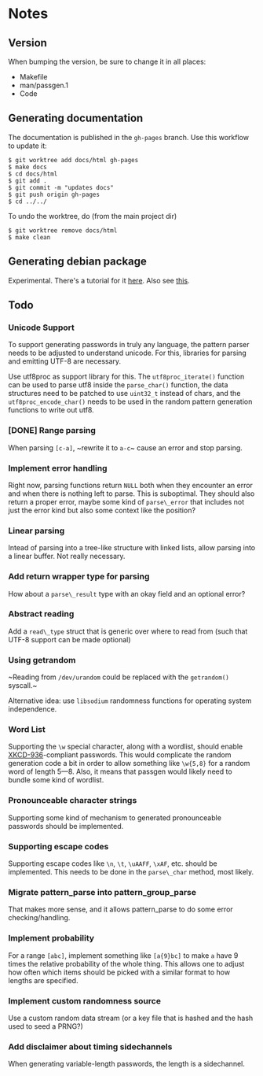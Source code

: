 # Notes

## Version

When bumping the version, be sure to change it in all places:

* Makefile
* man/passgen.1
* Code

## Generating documentation

The documentation is published in the `gh-pages` branch. Use this workflow to
update it:

    $ git worktree add docs/html gh-pages
    $ make docs
    $ cd docs/html
    $ git add .
    $ git commit -m "updates docs"
    $ git push origin gh-pages
    $ cd ../../

To undo the worktree, do (from the main project dir)

    $ git worktree remove docs/html
    $ make clean

## Generating debian package

Experimental. There's a tutorial for it [here](http://www.tldp.org/HOWTO/html_single/Debian-Binary-Package-Building-HOWTO/). Also see [this](https://www.debian.org/doc/debian-policy/ch-source.html#debian-changelog-debian-changelog).

## Todo

### Unicode Support

To support generating passwords in truly any language, the pattern parser needs
to be adjusted to understand unicode. For this, libraries for parsing and
emitting UTF-8 are necessary.

Use utf8proc as support library for this. The `utf8proc_iterate()` function can
be used to parse utf8 inside the `parse_char()` function, the data structures
need to be patched to use `uint32_t` instead of chars, and the
`utf8proc_encode_char()` needs to be used in the random pattern generation
functions to write out utf8.

### [DONE] Range parsing

When parsing `[c-a]`, ~rewrite it to `a-c`~ cause an error and stop parsing.

### Implement error handling

Right now, parsing functions return `NULL` both when they encounter an error
and when there is nothing left to parse. This is suboptimal. They should also
return a proper error, maybe some kind of `parse\_error` that includes not just
the error kind but also some context like the position?

### Linear parsing

Intead of parsing into a tree-like structure with linked lists, allow
parsing into a linear buffer. Not really necessary.

### Add return wrapper type for parsing

How about a `parse\_result` type with an okay field and an optional error?

### Abstract reading

Add a `read\_type` struct that is generic over where to read from (such that
UTF-8 support can be made optional)

### Using getrandom

~Reading from `/dev/urandom` could be replaced with the `getrandom()`
syscall.~

Alternative idea: use `libsodium` randomness functions for operating system
independence.

### Word List

Supporting the `\w` special character, along with a wordlist, should enable
[XKCD-936](https://www.xkcd.com/936/)-compliant passwords. This would
complicate the random generation code a bit in order to allow something like
`\w{5,8}` for a random word of length 5—8. Also, it means that passgen would
likely need to bundle some kind of wordlist.

### Pronounceable character strings

Supporting some kind of mechanism to generated pronounceable passwords should
be implemented.

### Supporting escape codes

Supporting escape codes like `\n`, `\t`, `\uAAFF`, `\xAF`, etc. should be
implemented. This needs to be done in the `parse\_char` method, most likely.

### Migrate pattern\_parse into pattern\_group\_parse

That makes more sense, and it allows pattern\_parse to do some error
checking/handling.

### Implement probability

For a range `[abc]`, implement something like `[a{9}bc]` to make `a` have 9
times the relative probability of the whole thing. This allows one to adjust
how often which items should be picked with a similar format to how lengths are
specified.

### Implement custom randomness source

Use a custom random data stream (or a key file that is hashed and the hash used
to seed a PRNG?)

### Add disclaimer about timing sidechannels

When generating variable-length passwords, the length is a sidechannel.
